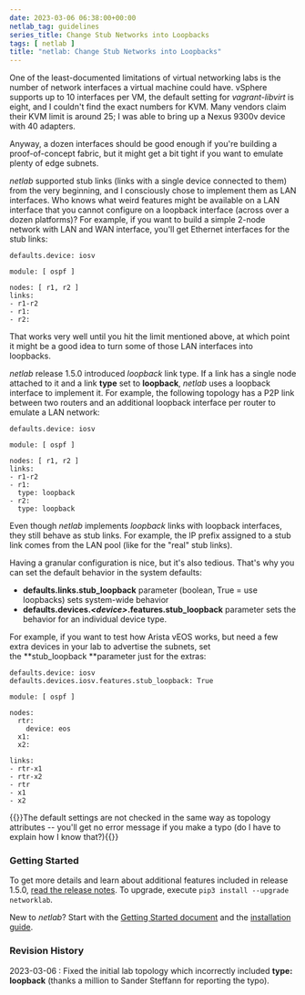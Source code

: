 ```yaml
---
date: 2023-03-06 06:38:00+00:00
netlab_tag: guidelines
series_title: Change Stub Networks into Loopbacks
tags: [ netlab ]
title: "netlab: Change Stub Networks into Loopbacks"
---
```

One of the least-documented limitations of virtual networking labs is the number of network interfaces a virtual machine could have. vSphere supports up to 10 interfaces per VM, the default setting for *vagrant-libvirt* is eight, and I couldn't find the exact numbers for KVM. Many vendors claim their KVM limit is around 25; I was able to bring up a Nexus 9300v device with 40 adapters.

Anyway, a dozen interfaces should be good enough if you're building a proof-of-concept fabric, but it might get a bit tight if you want to emulate plenty of edge subnets.
<!--more-->
*netlab* supported stub links (links with a single device connected to them) from the very beginning, and I consciously chose to implement them as LAN interfaces. Who knows what weird features might be available on a LAN interface that you cannot configure on a loopback interface (across over a dozen platforms)? For example, if you want to build a simple 2-node network with LAN and WAN interface, you'll get Ethernet interfaces for the stub links:

```
defaults.device: iosv

module: [ ospf ]

nodes: [ r1, r2 ]
links:
- r1-r2
- r1:
- r2:
```

That works very well until you hit the limit mentioned above, at which point it might be a good idea to turn some of those LAN interfaces into loopbacks.

*netlab* release 1.5.0 introduced *loopback* link type. If a link has a single node attached to it and a link **type** set to **loopback**, *netlab* uses a loopback interface to implement it. For example, the following topology has a P2P link between two routers and an additional loopback interface per router to emulate a LAN network:

```
defaults.device: iosv

module: [ ospf ]

nodes: [ r1, r2 ]
links:
- r1-r2
- r1:
  type: loopback
- r2:
  type: loopback
```

Even though _netlab_ implements _loopback_ links with loopback interfaces, they still behave as stub links. For example, the IP prefix assigned to a stub link comes from the LAN pool (like for the "real" stub links).

Having a granular configuration is nice, but it's also tedious. That's why you can set the default behavior in the system defaults:

- **defaults.links.stub\_loopback** parameter (boolean, True = use loopbacks) sets system-wide behavior
- **defaults.devices.*&lt;device&gt;*.features.stub\_loopback** parameter sets the behavior for an individual device type.

For example, if you want to test how Arista vEOS works, but need a few extra devices in your lab to advertise the subnets, set the **stub\_loopback **parameter just for the extras:

```
defaults.device: iosv
defaults.devices.iosv.features.stub_loopback: True

module: [ ospf ]

nodes:
  rtr:
    device: eos
  x1:
  x2:

links:
- rtr-x1
- rtr-x2
- rtr
- x1
- x2
```

{{<note warn>}}The default settings are not checked in the same way as topology attributes -- you'll get no error message if you make a typo (do I have to explain how I know that?){{</note>}}

### Getting Started

To get more details and learn about additional features included in release 1.5.0, [read the release notes](https://netlab.tools/release/1.5/#release-1-5-0). To upgrade, execute `pip3 install --upgrade networklab`.

New to *netlab*? Start with the [Getting Started document](https://netlab.tools/tutorials/) and the [installation guide](https://netlab.tools/install/).

### Revision History

2023-03-06
: Fixed the initial lab topology which incorrectly included **type: loopback** (thanks a million to Sander Steffann for reporting the typo).

